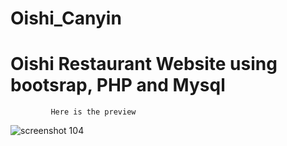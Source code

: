 # Oishi_Canyin
  # Oishi Restaurant Website using bootsrap, PHP and Mysql
             Here is the preview
   ![screenshot 104](https://user-images.githubusercontent.com/28640513/34867715-29c56302-f7a7-11e7-9905-9e03d016c3f9.png)
